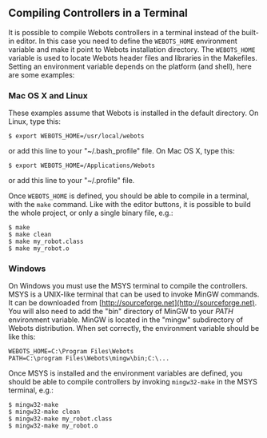 ## Compiling Controllers in a Terminal

It is possible to compile Webots controllers in a terminal instead of the built-
in editor. In this case you need to define the `WEBOTS_HOME` environment
variable and make it point to Webots installation directory. The `WEBOTS_HOME`
variable is used to locate Webots header files and libraries in the Makefiles.
Setting an environment variable depends on the platform (and shell), here are
some examples:

### Mac OS X and Linux

These examples assume that Webots is installed in the default directory. On
Linux, type this:

```
$ export WEBOTS_HOME=/usr/local/webots
```

or add this line to your "~/.bash\_profile" file. On Mac OS X, type this:

```
$ export WEBOTS_HOME=/Applications/Webots
```

or add this line to your "~/.profile" file.

Once `WEBOTS_HOME` is defined, you should be able to compile in a terminal, with
the `make` command. Like with the editor buttons, it is possible to build the
whole project, or only a single binary file, e.g.:

```
$ make
$ make clean
$ make my_robot.class
$ make my_robot.o
```

### Windows

On Windows you must use the MSYS terminal to compile the controllers. MSYS is a
UNIX-like terminal that can be used to invoke MinGW commands. It can be
downloaded from [http://sourceforge.net](http://sourceforge.net). You will also
need to add the "bin" directory of MinGW to your *PATH* environment variable.
MinGW is located in the "mingw" subdirectory of Webots distribution. When set
correctly, the environment variable should be like this:

```
WEBOTS_HOME=C:\Program Files\Webots
PATH=C:\program Files\Webots\mingw\bin;C:\...
```

Once MSYS is installed and the environment variables are defined, you should be
able to compile controllers by invoking `mingw32-make` in the MSYS terminal,
e.g.:

```
$ mingw32-make
$ mingw32-make clean
$ mingw32-make my_robot.class
$ mingw32-make my_robot.o
```

